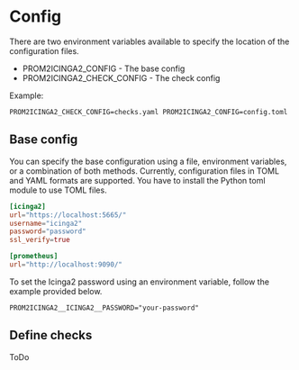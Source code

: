 # Config

There are two environment variables available to specify the location of the configuration files.

* PROM2ICINGA2_CONFIG - The base config
* PROM2ICINGA2_CHECK_CONFIG - The check config

Example:

```
PROM2ICINGA2_CHECK_CONFIG=checks.yaml PROM2ICINGA2_CONFIG=config.toml
```

## Base config

You can specify the base configuration using a file, environment variables, or a combination of both methods.
Currently, configuration files in TOML and YAML formats are supported. You have to install the Python toml module to
use TOML files.

```toml
[icinga2]
url="https://localhost:5665/"
username="icinga2"
password="password"
ssl_verify=true

[prometheus]
url="http://localhost:9090/"
```

To set the Icinga2 password using an environment variable, follow the example provided below.

```
PROM2ICINGA2__ICINGA2__PASSWORD="your-password"
```


## Define checks

ToDo
